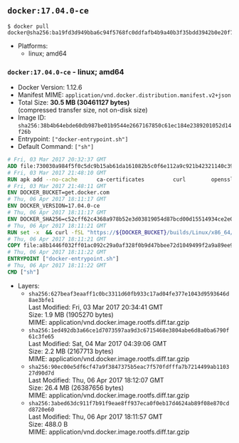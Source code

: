 ## `docker:17.04.0-ce`

```console
$ docker pull docker@sha256:ba19fd3d949bba6c94f5768fc0ddfafb4b9a40b3f35bdd3942b0e20f70b17e28
```

-	Platforms:
	-	linux; amd64

### `docker:17.04.0-ce` - linux; amd64

-	Docker Version: 1.12.6
-	Manifest MIME: `application/vnd.docker.distribution.manifest.v2+json`
-	Total Size: **30.5 MB (30461127 bytes)**  
	(compressed transfer size, not on-disk size)
-	Image ID: `sha256:38b4b64ebde60db987be01b9544e2667167850c61ec184e2389201052d14f26b`
-	Entrypoint: `["docker-entrypoint.sh"]`
-	Default Command: `["sh"]`

```dockerfile
# Fri, 03 Mar 2017 20:32:37 GMT
ADD file:730030a984f5f0c5dc9b15ab61da161082b5c0f6e112a9c921b42321140c3927 in / 
# Fri, 03 Mar 2017 21:48:10 GMT
RUN apk add --no-cache 		ca-certificates 		curl 		openssl
# Fri, 03 Mar 2017 21:48:11 GMT
ENV DOCKER_BUCKET=get.docker.com
# Thu, 06 Apr 2017 18:11:17 GMT
ENV DOCKER_VERSION=17.04.0-ce
# Thu, 06 Apr 2017 18:11:17 GMT
ENV DOCKER_SHA256=c52cff62c4368a978b52e3d03819054d87bcd00d15514934ce2e0e09b99dd100
# Thu, 06 Apr 2017 18:11:21 GMT
RUN set -x 	&& curl -fSL "https://${DOCKER_BUCKET}/builds/Linux/x86_64/docker-${DOCKER_VERSION}.tgz" -o docker.tgz 	&& echo "${DOCKER_SHA256} *docker.tgz" | sha256sum -c - 	&& tar -xzvf docker.tgz 	&& mv docker/* /usr/local/bin/ 	&& rmdir docker 	&& rm docker.tgz 	&& docker -v
# Thu, 06 Apr 2017 18:11:21 GMT
COPY file:a8b1446f032ff01ac092c29a0af328f0b9d47bbee72d1049499f2a9a89ee988a in /usr/local/bin/ 
# Thu, 06 Apr 2017 18:11:22 GMT
ENTRYPOINT ["docker-entrypoint.sh"]
# Thu, 06 Apr 2017 18:11:22 GMT
CMD ["sh"]
```

-	Layers:
	-	`sha256:627beaf3eaaff1c0bc3311d60fb933c17ad04fe377e1043d9593646d8ae3bfe1`  
		Last Modified: Fri, 03 Mar 2017 20:34:41 GMT  
		Size: 1.9 MB (1905270 bytes)  
		MIME: application/vnd.docker.image.rootfs.diff.tar.gzip
	-	`sha256:1ed492db3a66ce1d7073597aa9d3c6715468e3804abe6d8a0ba6790f61c3fe65`  
		Last Modified: Sat, 04 Mar 2017 04:39:06 GMT  
		Size: 2.2 MB (2167713 bytes)  
		MIME: application/vnd.docker.image.rootfs.diff.tar.gzip
	-	`sha256:90ec00e5df6cf47a9f3847375b5eac7f570fdfffa7b7214499ab110327d90d7d`  
		Last Modified: Thu, 06 Apr 2017 18:12:07 GMT  
		Size: 26.4 MB (26387656 bytes)  
		MIME: application/vnd.docker.image.rootfs.diff.tar.gzip
	-	`sha256:3abed63dc911f7b91f9eae8ff937eca0f0eb17d4624ab89f08e870cdd8720e60`  
		Last Modified: Thu, 06 Apr 2017 18:11:57 GMT  
		Size: 488.0 B  
		MIME: application/vnd.docker.image.rootfs.diff.tar.gzip
